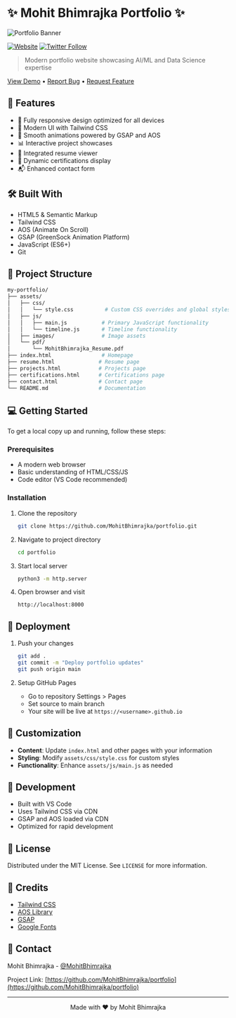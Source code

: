 # ✨ Mohit Bhimrajka Portfolio ✨

![Portfolio Banner](assets/images/banner.png)

[![Website](https://img.shields.io/website?label=Portfolio&style=for-the-badge&url=https%3A%2F%2Fmohitbhimrajka.github.io)](https://mohitbhimrajka.github.io)
[![Twitter Follow](https://img.shields.io/twitter/follow/MohitBhimrajka?color=1DA1F2&logo=twitter&style=for-the-badge)](https://twitter.com/intent/follow?original_referer=https%3A%2F%2Fgithub.com%2FMohitBhimrajka&screen_name=MohitBhimrajka)

> Modern portfolio website showcasing AI/ML and Data Science expertise

[View Demo](https://mohitbhimrajka.github.io) • [Report Bug](https://github.com/MohitBhimrajka/portfolio/issues) • [Request Feature](https://github.com/MohitBhimrajka/portfolio/issues)

## 🚀 Features

* 📱 Fully responsive design optimized for all devices
* 🎨 Modern UI with Tailwind CSS
* 🌟 Smooth animations powered by GSAP and AOS
* 📊 Interactive project showcases
* 📄 Integrated resume viewer
* 🎯 Dynamic certifications display
* 📬 Enhanced contact form

## 🛠️ Built With

* HTML5 & Semantic Markup
* Tailwind CSS
* AOS (Animate On Scroll)
* GSAP (GreenSock Animation Platform)
* JavaScript (ES6+)
* Git

## 📁 Project Structure

```bash
my-portfolio/
├── assets/
│   ├── css/
│   │   └── style.css          # Custom CSS overrides and global styles
│   ├── js/
│   │   ├── main.js           # Primary JavaScript functionality
│   │   └── timeline.js       # Timeline functionality
│   ├── images/               # Image assets
│   └── pdf/
│       └── MohitBhimrajka_Resume.pdf
├── index.html                # Homepage
├── resume.html              # Resume page
├── projects.html            # Projects page
├── certifications.html      # Certifications page
├── contact.html             # Contact page
└── README.md                # Documentation
```

## 💻 Getting Started

To get a local copy up and running, follow these steps:

### Prerequisites

* A modern web browser
* Basic understanding of HTML/CSS/JS
* Code editor (VS Code recommended)

### Installation

1. Clone the repository
   ```sh
   git clone https://github.com/MohitBhimrajka/portfolio.git
   ```
2. Navigate to project directory
   ```sh
   cd portfolio
   ```
3. Start local server
   ```sh
   python3 -m http.server
   ```
4. Open browser and visit
   ```
   http://localhost:8000
   ```

## 🚀 Deployment

1. Push your changes
   ```sh
   git add .
   git commit -m "Deploy portfolio updates"
   git push origin main
   ```

2. Setup GitHub Pages
   * Go to repository Settings > Pages
   * Set source to main branch
   * Your site will be live at `https://<username>.github.io`

## 🎨 Customization

* **Content**: Update `index.html` and other pages with your information
* **Styling**: Modify `assets/css/style.css` for custom styles
* **Functionality**: Enhance `assets/js/main.js` as needed

## 🔧 Development

* Built with VS Code
* Uses Tailwind CSS via CDN
* GSAP and AOS loaded via CDN
* Optimized for rapid development

## 📝 License

Distributed under the MIT License. See `LICENSE` for more information.

## 🤝 Credits

* [Tailwind CSS](https://tailwindcss.com)
* [AOS Library](https://michalsnik.github.io/aos/)
* [GSAP](https://greensock.com/gsap/)
* [Google Fonts](https://fonts.google.com)

## 📧 Contact

Mohit Bhimrajka - [@MohitBhimrajka](https://twitter.com/MohitBhimrajka)

Project Link: [https://github.com/MohitBhimrajka/portfolio](https://github.com/MohitBhimrajka/portfolio)

---

<p align="center">Made with ❤️ by Mohit Bhimrajka</p>